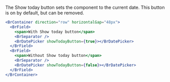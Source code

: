 The Show today button sets the component to the current date. This button is on by default, but can be removed.

```jsx live
<BrContainer direction="row" horizontalGap="48px">
  <BrField>
    <span>With Show today button</span>
    <BrSeparator />
    <BrDatePicker showTodayButton={true}></BrDatePicker>
  </BrField>
  <BrField>
    <span>Without Show today button</span>
    <BrSeparator />
    <BrDatePicker showTodayButton={false}></BrDatePicker>
  </BrField>
</BrContainer>
```
